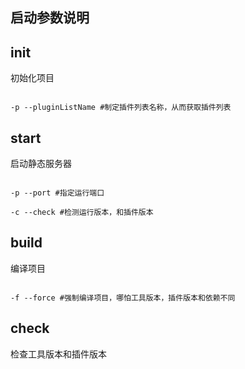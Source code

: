 ## 启动参数说明

## init

初始化项目

```shell

-p --pluginListName #制定插件列表名称，从而获取插件列表

```

## start

启动静态服务器

```shell

-p --port #指定运行端口

-c --check #检测运行版本，和插件版本
```

## build

编译项目

```shell

-f --force #强制编译项目，哪怕工具版本，插件版本和依赖不同

```

## check

检查工具版本和插件版本

